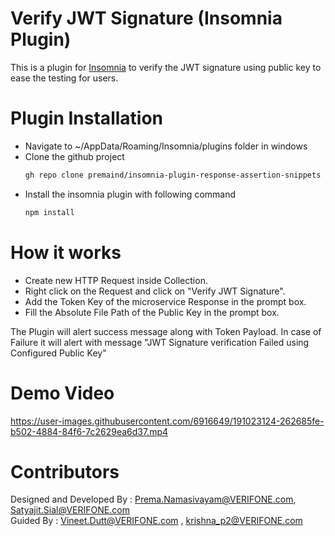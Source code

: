 # Verify JWT Signature (Insomnia Plugin)

This is a plugin for [Insomnia](https://insomnia.rest) to verify the JWT signature using public key to ease the testing for users.

# Plugin Installation
-  Navigate to ~/AppData/Roaming/Insomnia/plugins folder in windows
- Clone the github project
    ```sh
    gh repo clone premaind/insomnia-plugin-response-assertion-snippets
- Install the insomnia plugin with following command
    ```sh
    npm install

# How it works
- Create new HTTP Request inside Collection.
- Right click on the Request and click on "Verify JWT Signature".
- Add the Token Key of the microservice Response in the prompt box.
- Fill the Absolute File Path of the Public Key in the prompt box.

The Plugin will alert success message along with Token Payload.
In case of Failure it will alert with message "JWT Signature verification Failed using Configured Public Key"

# Demo Video

https://user-images.githubusercontent.com/6916649/191023124-262685fe-b502-4884-84f6-7c2629ea6d37.mp4

# Contributors
Designed and Developed By : Prema.Namasivayam@VERIFONE.com, Satyajit.Sial@VERIFONE.com <br>
Guided By : Vineet.Dutt@VERIFONE.com , krishna_p2@VERIFONE.com
